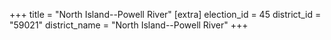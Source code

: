 +++
title = "North Island--Powell River"
[extra]
election_id = 45
district_id = "59021"
district_name = "North Island--Powell River"
+++
